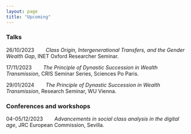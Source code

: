 ```yaml
---
layout: page
title: "Upcoming"
---
```


### Talks

26/10/2023 &nbsp;&nbsp;&nbsp;&nbsp;&nbsp;&nbsp; *Class Origin, Intergenerational Transfers, and the Gender Wealth Gap*, INET Oxford Researcher Seminar.

17/11/2023 &nbsp;&nbsp;&nbsp;&nbsp;&nbsp;&nbsp; *The Principle of Dynastic Succession in Wealth Transmission*, CRIS Seminar Series, Sciences Po Paris.

29/01/2024 &nbsp;&nbsp;&nbsp;&nbsp;&nbsp;&nbsp; *The Principle of Dynastic Succession in Wealth Transmission*, Research Seminar, WU Vienna.


### Conferences and workshops

04-05/12/2023 &nbsp;&nbsp;&nbsp;&nbsp;&nbsp;&nbsp; *Advancements in social class analysis in the digital age*, JRC European Commission, Sevilla.